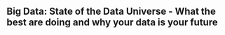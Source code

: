 ## Big Data: State of the Data Universe - What the best are doing and why your data is your future ##
